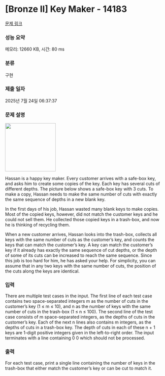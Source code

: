 # [Bronze II] Key Maker - 14183 

[문제 링크](https://www.acmicpc.net/problem/14183) 

### 성능 요약

메모리: 12660 KB, 시간: 80 ms

### 분류

구현

### 제출 일자

2025년 7월 24일 06:37:37

### 문제 설명

<p><img alt="" src="https://onlinejudgeimages.s3.amazonaws.com/problem/14183/%EC%8A%A4%ED%81%AC%EB%A6%B0%EC%83%B7%202016-12-29%20%EC%98%A4%ED%9B%84%201.10.35.png" style="height:156px; width:164px"></p>

<p>Hassan is a happy key maker. Every customer arrives with a safe-box key, and asks him to create some copies of the key. Each key has several cuts of different depths. The picture below shows a safe-box key with 3 cuts. To make a copy, Hassan needs to make the same number of cuts with exactly the same sequence of depths in a new blank key.</p>

<p>In the first days of his job, Hassan wasted many blank keys to make copies. Most of the copied keys, however, did not match the customer keys and he could not sell them. He collected those copied keys in a trash-box, and now he is thinking of recycling them.</p>

<p>When a new customer arrives, Hassan looks into the trash-box, collects all keys with the same number of cuts as the customer’s key, and counts the keys that can match the customer’s key. A key can match the customer’s key if it already has exactly the same sequence of cut depths, or the depth of some of its cuts can be increased to reach the same sequence. Since this job is too hard for him, he has asked your help. For simplicity, you can assume that in any two keys with the same number of cuts, the position of the cuts along the keys are identical.</p>

### 입력 

 <p>There are multiple test cases in the input. The first line of each test case contains two space-separated integers m as the number of cuts in the customer’s key (1 ≤ m ≤ 10), and n as the number of keys with the same number of cuts in the trash-box (1 ≤ n ≤ 100). The second line of the test case consists of m space-separated integers, as the depths of cuts in the customer’s key. Each of the next n lines also contains m integers, as the depths of cuts in a trash-box key. The depth of cuts in each of these n + 1 keys are 1-digit positive integers given in the left-to-right order. The input terminates with a line containing 0 0 which should not be processed.</p>

### 출력 

 <p>For each test case, print a single line containing the number of keys in the trash-box that either match the customer’s key or can be cut to match it.</p>

